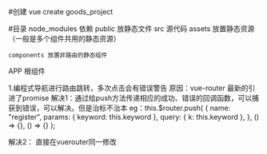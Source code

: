 #创建
vue create goods_project

#目录
node_modules 依赖
public 放静态文件
src 源代码
    assets 放置静态资源（一般是多个组件共用的静态资源）

    components 放置非路由的静态组件

APP 根组件

1.编程式导航进行路由跳转，多次点击会有错误警告
原因：vue-router  最新的引进了promise
解决1：通过给push方法传递相应的成功、错误的回调函数，可以捕获到错误，可以解决。但是治标不治本
eg：this.$router.push(
        {
          name: "register",
          params: { keyword: this.keyword },
          query: { k: this.keyword },
        },
        () => {},
        () => {}
      );

解决2：
直接在vuerouter同一修改

